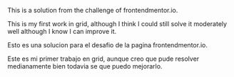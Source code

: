 This is a solution from the challenge of frontendmentor.io.

This is my first work in grid, although I think I could still solve it moderately well although I know I can improve it.


Esto es una solucion para el desafio de la pagina frontendmentor.io.


Este es mi primer trabajo en grid, aunque creo que pude resolver medianamente bien todavia se que puedo mejorarlo.